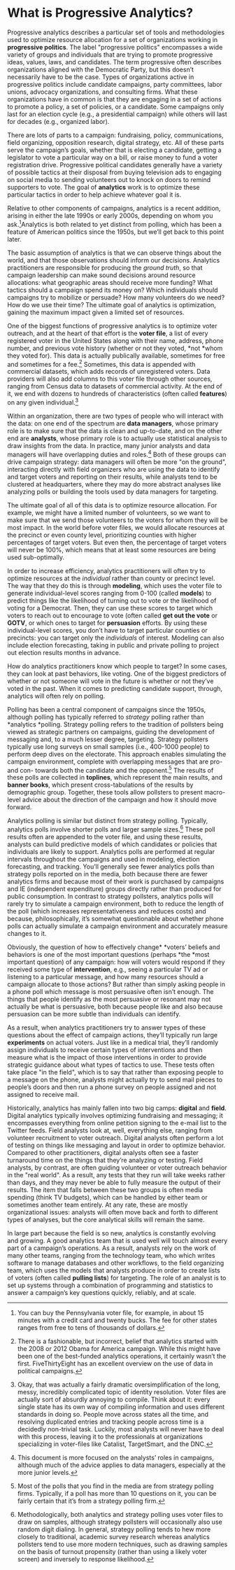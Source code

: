 # What is Progressive Analytics?

Progressive analytics describes a particular set of tools and methodologies used to optimize resource allocation for a set of organizations working in **progressive politics**. The label "progressive politics" encompasses a wide variety of groups and individuals that are trying to promote progressive ideas, values, laws, and candidates. The term progressive often describes organizations aligned with the Democratic Party, but this doesn’t necessarily have to be the case. Types of organizations active in progressive politics include candidate campaigns, party committees, labor unions, advocacy organizations, and consulting firms. What these organizations have in common is that they are engaging in a set of actions to promote a policy,  a set of policies, or a candidate. Some campaigns only last for an election cycle (e.g., a presidential campaign) while others will last for decades (e.g., organized labor).

There are lots of parts to a campaign: fundraising, policy, communications, field organizing, opposition research, digital strategy, etc. All of these parts serve the campaign’s goals, whether that is electing a candidate, getting a legislator to vote a particular way on a bill, or raise money to fund a voter registration drive. Progressive political candidates generally have a variety of possible tactics at their disposal from buying television ads to engaging on social media to sending volunteers out to knock on doors to remind supporters to vote. The goal of **analytics** work is to optimize these particular tactics in order to help achieve whatever goal it is.

Relative to other components of campaigns, analytics is a recent addition, arising in either the late 1990s or early 2000s, depending on whom you ask.[^1]Analytics is both related to yet distinct from polling, which has been a feature of American politics since the 1950s, but we’ll get back to this point later.

The basic assumption of analytics is that we can observe things about the world, and that those observations should inform our decisions. Analytics practitioners are responsible for producing the *ground truth*, so that campaign leadership can make sound decisions around resource allocations: what geographic areas should receive more funding? What tactics should a campaign spend its money on? Which individuals should campaigns try to mobilize or persuade? How many volunteers do we need? How do we use their time? The ultimate goal of analytics is optimization, gaining the maximum impact given a limited set of resources. 

One of the biggest functions of progressive analytics is to optimize voter outreach, and at the heart of that effort is the **voter file**, a list of every registered voter in the United States along with their name, address, phone number, and previous vote history (whether or not they voted, *not *whom they voted for). This data is actually publically available, sometimes for free and sometimes for a fee.[^2] Sometimes, this data is appended with commercial datasets, which adds records of unregistered voters. Data providers will also add columns to this voter file through other sources, ranging from Census data to datasets of commercial activity. At the end of it, we end with dozens to hundreds of characteristics (often called **features**) on any given individual.[^3]

Within an organization, there are two types of people who will interact with the data: on one end of the spectrum are **data managers**, whose primary role is to make sure that the data is clean and up-to-date, and on the other end are **analysts**, whose primary role is to actually use statistical analysis to draw insights from the data. In practice, many junior analysts and data managers will have overlapping duties and roles.[^4] Both of these groups can drive campaign strategy: data managers will often be more "on the ground", interacting directly with field organizers who are using the data to identify and target voters and reporting on their results, while analysts tend to be clustered at headquarters, where they may do more abstract analyses like analyzing polls or building the tools used by data managers for targeting.

The ultimate goal of all of this data is to optimize resource allocation. For example, we might have a limited number of volunteers, so we want to make sure that we send those volunteers to the voters for whom they will be most impact. In the world before voter files, we would allocate resources at the precinct or even county level, prioritizing counties with higher percentages of target voters. But even then, the percentage of target voters will never be 100%, which means that at least some resources are being used sub-optimally.

In order to increase efficiency, analytics practitioners will often try to optimize resources at the *individual* rather than county or precinct level. The way that they do this is through **modeling**, which uses the voter file to generate individual-level scores ranging from 0-100 (called **models**) to predict things like the likelihood of turning out to vote or the likelihood of voting for a Democrat. Then, they can use these scores to target which voters to reach out to encourage to vote (often called **get out the vote** or **GOTV**, or which ones to target for **persuasion** efforts. By using these individual-level scores, you don’t have to target particular counties or precincts: you can target only the *individuals* of interest. Modeling can also include election forecasting, taking in public and private polling to project out election results months in advance. 

How do analytics practitioners know which people to target? In some cases, they can look at past behaviors, like voting. One of the biggest predictors of whether or not someone will vote in the future is whether or not they’ve voted in the past. When it comes to predicting candidate support, through, analytics will often rely on polling. 

Polling has been a central component of campaigns since the 1950s, although polling has typically referred to *strategy* polling rather than *analytics *polling. Strategy polling refers to the tradition of pollsters being viewed as strategic partners on campaigns, guiding the development of messaging and, to a much lesser degree, targeting. Strategy pollsters typically use long surveys on small samples (i.e., 400-1000 people) to perform deep dives on the electorate. This approach enables simulating the campaign environment, complete with overlapping messages that are pro- and con- towards both the candidate and the opponent.[^5] The results of these polls are collected in **toplines**, which represent the main results, and **banner books**, which present cross-tabulations of the results by demographic group. Together, these tools allow pollsters to present macro-level advice about the direction of the campaign and how it should move forward.

Analytics polling is similar but distinct from strategy polling. Typically, analytics polls involve shorter polls and larger sample sizes.[^6] These poll results  often are appended to the voter file, and using these results, analysts can build predictive models of which candidates or policies that individuals are likely to support. Analytics polls are performed at regular intervals throughout the campaigns and used in modeling, election forecasting, and tracking. You’ll generally see fewer analytics polls than strategy polls reported on in the media, both because there are fewer analytics firms and because most of their work is purchased by campaigns and IE (independent expenditure) groups directly rather than produced for public consumption. In contrast to strategy pollsters, analytics polls will rarely try to simulate a campaign environment, both to reduce the length of the poll (which increases representativeness and reduces costs) and because, philosophically, it’s somewhat questionable about whether phone polls can actually simulate a campaign environment and accurately measure changes to it.

Obviously, the question of how to effectively change* *voters’ beliefs and behaviors is one of the most important questions (perhaps *the *most important question) of any campaign: how will voters would respond if they received some type of **intervention**, e.g., seeing a particular TV ad or listening to a particular message, and how many resources should a campaign allocate to those actions? But rather than simply asking people in a phone poll which message is most persuasive often isn’t enough. The things that people identify as the most persuasive or resonant may not actually be what is persuasive, both because people like and also because persuasion can be more subtle than individuals can identify.

As a result, when analytics practitioners try to answer types of these questions about the effect of campaign actions, they’ll typically run large **experiments** on actual voters. Just like in a medical trial, they’ll randomly assign individuals to receive certain types of interventions and  then measure what is the impact of those interventions in order to provide strategic guidance about what types of tactics to use. These tests often take place "in the field", which is to say that rather than exposing people to a message on the phone, analysts might actually try to send mail pieces to people’s doors and then run a phone survey on people assigned and not assigned to receive mail.

Historically, analytics has mainly fallen into two big camps: **digital** and **field**. Digital analytics typically involves optimizing fundraising and messaging; it encompasses everything from online petition signing to the e-mail list to the Twitter feeds. Field analysts look at, well, everything else, ranging from volunteer recruitment to voter outreach.  Digital analysts often perform a lot of testing on things like messaging and layout in order to optimize behavior. Compared to other practitioners, digital analysts often see a faster turnaround time on the things that they’re analyzing or testing. Field analysts, by contrast, are often guiding volunteer or voter outreach behavior in the "real world". As a result, any tests that they run will take weeks rather than days, and they may never be able to fully measure the output of their results. The item that falls between these two groups is often media spending (think TV budgets), which can be handled by either team or sometimes another team entirely. At any rate, these are mostly organizational issues: analysts will often move back and forth to different types of analyses, but the core analytical skills will remain the same.

In large part because the field is so new, analytics is constantly evolving and growing. A good analytics team that is used well will touch almost every part of a campaign’s operations. As a result, analysts rely on the work of many other teams, ranging from the technology team, who which writes software to manage databases and other workflows, to the field organizing team, which uses the models that analysts produce in order to create lists of voters (often called **pulling lists**) for targeting. The role of an analyst is to set up systems through a combination of programming and statistics to answer a campaign’s key questions quickly, reliably, and at scale. 

[^1]: You can buy the Pennsylvania voter file, for example, in about 15 minutes with a credit card and twenty bucks. The fee for other states ranges from free to tens of thousands of dollars.
[^2]: There is a fashionable, but incorrect, belief that analytics started with the 2008 or 2012 Obama for America campaign. While this might have been one of the best-funded analytics operations, it certainly wasn’t the first. FiveThirtyEight has an excellent overview on the use of data in political campaigns.
[^3]: Okay, that was actually a fairly dramatic oversimplification of the long, messy, incredibly complicated topic of identity resolution. Voter files are actually sort of absurdly annoying to compile. Think about it: every single state has its own way of compiling information and uses different standards in doing so. People move across states all the time, and resolving duplicated entries and tracking people across time is a decidedly non-trivial task. Luckily, most analysts will never have to deal with this process, leaving it to the professionals at organizations specializing in voter-files like Catalist, TargetSmart, and the DNC.
[^4]: This document is more focused on the analysts’ roles in campaigns, although much of the advice applies to data managers, especially at the more junior levels.
[^5]: Most of the polls that you find in the media are from strategy polling firms. Typically, if a poll has more than 10 questions on it, you can be fairly certain that it’s from a strategy polling firm.
[^6]: Methodologically, both analytics and strategy polling uses voter files to draw on samples, although strategy pollsters will occasionally also use random digit dialing. In general, strategy polling tends to hew more closely to traditional, academic survey research whereas analytics pollsters tend to use more modern techniques, such as drawing samples on the basis of turnout propensity (rather than using a likely voter screen) and inversely to response likelihood.

